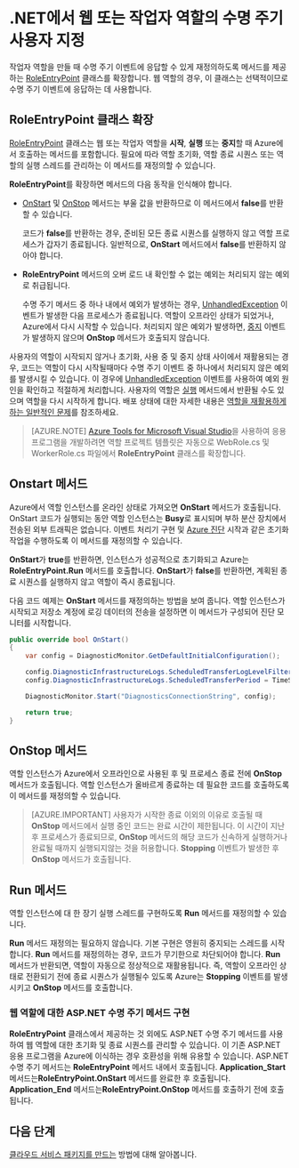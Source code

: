 <properties 
pageTitle="클라우드 서비스 수명 주기 이벤트 처리 | Microsoft Azure" 
description=".NET에서 클라우드 서비스 역할의 수명 주기 메서드를 사용할 수 있는 방법을 알아봅니다." 
services="cloud-services" 
documentationCenter=".net" 
authors="Thraka" 
manager="timlt" 
editor=""/>
<tags 
ms.service="cloud-services" 
ms.workload="tbd" 
ms.tgt_pltfrm="na" 
ms.devlang="na" 
ms.topic="article" 
ms.date="06/07/2016" 
ms.author="adegeo"/>

# .NET에서 웹 또는 작업자 역할의 수명 주기 사용자 지정

작업자 역할을 만들 때 수명 주기 이벤트에 응답할 수 있게 재정의하도록 메서드를 제공하는 [RoleEntryPoint](https://msdn.microsoft.com/library/azure/microsoft.windowsazure.serviceruntime.roleentrypoint.aspx) 클래스를 확장합니다. 웹 역할의 경우, 이 클래스는 선택적이므로 수명 주기 이벤트에 응답하는 데 사용합니다.

## RoleEntryPoint 클래스 확장

[RoleEntryPoint](https://msdn.microsoft.com/library/azure/microsoft.windowsazure.serviceruntime.roleentrypoint.aspx) 클래스는 웹 또는 작업자 역할을 **시작**, **실행** 또는 **중지**할 때 Azure에서 호출하는 메서드를 포함합니다. 필요에 따라 역할 초기화, 역할 종료 시퀀스 또는 역할의 실행 스레드를 관리하는 이 메서드를 재정의할 수 있습니다.

**RoleEntryPoint**를 확장하면 메서드의 다음 동작을 인식해야 합니다.

-   [OnStart](https://msdn.microsoft.com/library/azure/microsoft.windowsazure.serviceruntime.roleentrypoint.onstart.aspx) 및 [OnStop](https://msdn.microsoft.com/library/azure/microsoft.windowsazure.serviceruntime.roleentrypoint.onstop.aspx) 메서드는 부울 값을 반환하므로 이 메서드에서 **false**를 반환할 수 있습니다.

     코드가 **false**를 반환하는 경우, 준비된 모든 종료 시퀀스를 실행하지 않고 역할 프로세스가 갑자기 종료됩니다. 일반적으로, **OnStart** 메서드에서 **false**를 반환하지 않아야 합니다.
     
-   **RoleEntryPoint** 메서드의 오버 로드 내 확인할 수 없는 예외는 처리되지 않는 예외로 취급됩니다.

     수명 주기 메서드 중 하나 내에서 예외가 발생하는 경우, [UnhandledException](https://msdn.microsoft.com/library/system.appdomain.unhandledexception.aspx) 이벤트가 발생한 다음 프로세스가 종료됩니다. 역할이 오프라인 상태가 되었거나, Azure에서 다시 시작할 수 있습니다. 처리되지 않은 예외가 발생하면, [중지](https://msdn.microsoft.com/library/azure/microsoft.windowsazure.serviceruntime.roleenvironment.stopping.aspx) 이벤트가 발생하지 않으며 **OnStop** 메서드가 호출되지 않습니다.

사용자의 역할이 시작되지 않거나 초기화, 사용 중 및 중지 상태 사이에서 재활용되는 경우, 코드는 역할이 다시 시작될때마다 수명 주기 이벤트 중 하나에서 처리되지 않은 예외를 발생시킬 수 있습니다. 이 경우에 [UnhandledException](https://msdn.microsoft.com/library/system.appdomain.unhandledexception.aspx) 이벤트를 사용하여 예외 원인을 확인하고 적절하게 처리합니다. 사용자의 역할은 [실행](https://msdn.microsoft.com/library/azure/microsoft.windowsazure.serviceruntime.roleentrypoint.run.aspx) 메서드에서 반환될 수도 있으며 역할을 다시 시작하게 합니다. 배포 상태에 대한 자세한 내용은 [역할을 재활용하게 하는 일반적인 문제](https://msdn.microsoft.com/library/azure/gg465402.aspx)를 참조하세요.

> [AZURE.NOTE] [Azure Tools for Microsoft Visual Studio](https://msdn.microsoft.com/library/azure/ee405484.aspx)을 사용하여 응용 프로그램을 개발하려면 역할 프로젝트 템플릿은 자동으로 WebRole.cs 및 WorkerRole.cs 파일에서 **RoleEntryPoint** 클래스를 확장합니다.

## Onstart 메서드

Azure에서 역할 인스턴스를 온라인 상태로 가져오면 **OnStart** 메서드가 호출됩니다. OnStart 코드가 실행되는 동안 역할 인스턴스는 **Busy**로 표시되며 부하 분산 장치에서 전송된 외부 트래픽은 없습니다. 이벤트 처리기 구현 및 [Azure 진단](cloud-services-how-to-monitor.md) 시작과 같은 초기화 작업을 수행하도록 이 메서드를 재정의할 수 있습니다.

**OnStart**가 **true**를 반환하면, 인스턴스가 성공적으로 초기화되고 Azure는 **RoleEntryPoint.Run** 메서드를 호출합니다. **OnStart**가 **false**를 반환하면, 계획된 종료 시퀀스를 실행하지 않고 역할이 즉시 종료됩니다.

다음 코드 예제는 **OnStart** 메서드를 재정의하는 방법을 보여 줍니다. 역할 인스턴스가 시작되고 저장소 계정에 로깅 데이터의 전송을 설정하면 이 메서드가 구성되어 진단 모니터를 시작합니다.

```csharp
public override bool OnStart()
{
    var config = DiagnosticMonitor.GetDefaultInitialConfiguration();

    config.DiagnosticInfrastructureLogs.ScheduledTransferLogLevelFilter = LogLevel.Error;
    config.DiagnosticInfrastructureLogs.ScheduledTransferPeriod = TimeSpan.FromMinutes(5);

    DiagnosticMonitor.Start("DiagnosticsConnectionString", config);

    return true;
}
```

## OnStop 메서드

역할 인스턴스가 Azure에서 오프라인으로 사용된 후 및 프로세스 종료 전에 **OnStop** 메서드가 호출됩니다. 역할 인스턴스가 올바르게 종료하는 데 필요한 코드를 호출하도록 이 메서드를 재정의할 수 있습니다.

> [AZURE.IMPORTANT] 사용자가 시작한 종료 이외의 이유로 호출될 때 **OnStop** 메서드에서 실행 중인 코드는 완료 시간이 제한됩니다. 이 시간이 지난 후 프로세스가 종료되므로, **OnStop** 메서드의 해당 코드가 신속하게 실행하거나 완료될 때까지 실행되지않는 것을 허용합니다. **Stopping** 이벤트가 발생한 후 **OnStop** 메서드가 호출됩니다.


## Run 메서드

역할 인스턴스에 대 한 장기 실행 스레드를 구현하도록 **Run** 메서드를 재정의할 수 있습니다.

**Run** 메서드 재정의는 필요하지 않습니다. 기본 구현은 영원히 중지되는 스레드를 시작합니다. **Run** 메서드를 재정의하는 경우, 코드가 무기한으로 차단되어야 합니다. **Run** 메서드가 반환되면, 역할이 자동으로 정상적으로 재활용됩니다. 즉, 역할이 오프라인 상태로 전환되기 전에 종료 시퀀스가 실행될수 있도록 Azure는 **Stopping** 이벤트를 발생시키고 **OnStop** 메서드를 호출합니다.


### 웹 역할에 대한 ASP.NET 수명 주기 메서드 구현

**RoleEntryPoint** 클래스에서 제공하는 것 외에도 ASP.NET 수명 주기 메서드를 사용하여 웹 역할에 대한 초기화 및 종료 시퀀스를 관리할 수 있습니다. 이 기존 ASP.NET 응용 프로그램을 Azure에 이식하는 경우 호환성을 위해 유용할 수 있습니다. ASP.NET 수명 주기 메서드는 **RoleEntryPoint** 메서드 내에서 호출됩니다. **Application\_Start** 메서드는**RoleEntryPoint.OnStart** 메서드를 완료한 후 호출됩니다. **Application\_End** 메서드는**RoleEntryPoint.OnStop** 메서드를 호출하기 전에 호출됩니다.

## 다음 단계
[클라우드 서비스 패키지를 만드는](cloud-services-model-and-package.md) 방법에 대해 알아봅니다.

<!---HONumber=AcomDC_0608_2016-->